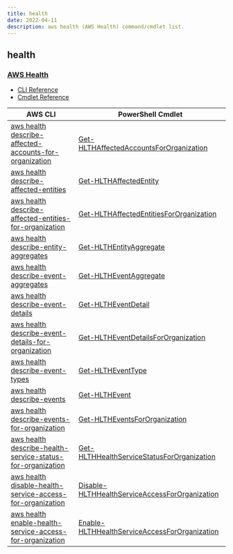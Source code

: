 ```yaml
---
title: health
date: 2022-04-11
description: aws health (AWS Health) command/cmdlet list.
---
```


## health

### [AWS Health](https://phd.aws.amazon.com/)

* [CLI Reference](https://docs.aws.amazon.com/cli/latest/reference/health/index.html)
* [Cmdlet Reference](https://docs.aws.amazon.com/powershell/latest/reference/items/AWS_Health_cmdlets.html)

|AWS CLI|PowerShell Cmdlet|
|----|----|
|[aws health describe-affected-accounts-for-organization](https://docs.aws.amazon.com/cli/latest/reference/health/describe-affected-accounts-for-organization.html)|[Get-HLTHAffectedAccountsForOrganization](https://docs.aws.amazon.com/powershell/latest/reference/items/Get-HLTHAffectedAccountsForOrganization.html)|
|[aws health describe-affected-entities](https://docs.aws.amazon.com/cli/latest/reference/health/describe-affected-entities.html)|[Get-HLTHAffectedEntity](https://docs.aws.amazon.com/powershell/latest/reference/items/Get-HLTHAffectedEntity.html)|
|[aws health describe-affected-entities-for-organization](https://docs.aws.amazon.com/cli/latest/reference/health/describe-affected-entities-for-organization.html)|[Get-HLTHAffectedEntitiesForOrganization](https://docs.aws.amazon.com/powershell/latest/reference/items/Get-HLTHAffectedEntitiesForOrganization.html)|
|[aws health describe-entity-aggregates](https://docs.aws.amazon.com/cli/latest/reference/health/describe-entity-aggregates.html)|[Get-HLTHEntityAggregate](https://docs.aws.amazon.com/powershell/latest/reference/items/Get-HLTHEntityAggregate.html)|
|[aws health describe-event-aggregates](https://docs.aws.amazon.com/cli/latest/reference/health/describe-event-aggregates.html)|[Get-HLTHEventAggregate](https://docs.aws.amazon.com/powershell/latest/reference/items/Get-HLTHEventAggregate.html)|
|[aws health describe-event-details](https://docs.aws.amazon.com/cli/latest/reference/health/describe-event-details.html)|[Get-HLTHEventDetail](https://docs.aws.amazon.com/powershell/latest/reference/items/Get-HLTHEventDetail.html)|
|[aws health describe-event-details-for-organization](https://docs.aws.amazon.com/cli/latest/reference/health/describe-event-details-for-organization.html)|[Get-HLTHEventDetailsForOrganization](https://docs.aws.amazon.com/powershell/latest/reference/items/Get-HLTHEventDetailsForOrganization.html)|
|[aws health describe-event-types](https://docs.aws.amazon.com/cli/latest/reference/health/describe-event-types.html)|[Get-HLTHEventType](https://docs.aws.amazon.com/powershell/latest/reference/items/Get-HLTHEventType.html)|
|[aws health describe-events](https://docs.aws.amazon.com/cli/latest/reference/health/describe-events.html)|[Get-HLTHEvent](https://docs.aws.amazon.com/powershell/latest/reference/items/Get-HLTHEvent.html)|
|[aws health describe-events-for-organization](https://docs.aws.amazon.com/cli/latest/reference/health/describe-events-for-organization.html)|[Get-HLTHEventsForOrganization](https://docs.aws.amazon.com/powershell/latest/reference/items/Get-HLTHEventsForOrganization.html)|
|[aws health describe-health-service-status-for-organization](https://docs.aws.amazon.com/cli/latest/reference/health/describe-health-service-status-for-organization.html)|[Get-HLTHHealthServiceStatusForOrganization](https://docs.aws.amazon.com/powershell/latest/reference/items/Get-HLTHHealthServiceStatusForOrganization.html)|
|[aws health disable-health-service-access-for-organization](https://docs.aws.amazon.com/cli/latest/reference/health/disable-health-service-access-for-organization.html)|[Disable-HLTHHealthServiceAccessForOrganization](https://docs.aws.amazon.com/powershell/latest/reference/items/Disable-HLTHHealthServiceAccessForOrganization.html)|
|[aws health enable-health-service-access-for-organization](https://docs.aws.amazon.com/cli/latest/reference/health/enable-health-service-access-for-organization.html)|[Enable-HLTHHealthServiceAccessForOrganization](https://docs.aws.amazon.com/powershell/latest/reference/items/Enable-HLTHHealthServiceAccessForOrganization.html)|

